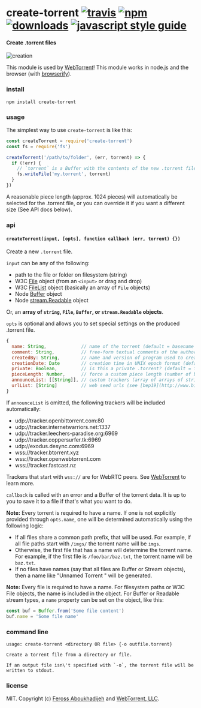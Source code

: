 # create-torrent [![travis][travis-image]][travis-url] [![npm][npm-image]][npm-url] [![downloads][downloads-image]][downloads-url] [![javascript style guide][standard-image]][standard-url]

[travis-image]: https://img.shields.io/travis/webtorrent/create-torrent/master.svg
[travis-url]: https://travis-ci.org/webtorrent/create-torrent
[npm-image]: https://img.shields.io/npm/v/create-torrent.svg
[npm-url]: https://npmjs.org/package/create-torrent
[downloads-image]: https://img.shields.io/npm/dm/create-torrent.svg
[downloads-url]: https://npmjs.org/package/create-torrent
[standard-image]: https://img.shields.io/badge/code_style-standard-brightgreen.svg
[standard-url]: https://standardjs.com

#### Create .torrent files

![creation](https://raw.githubusercontent.com/webtorrent/create-torrent/master/img.jpg)

This module is used by [WebTorrent](http://webtorrent.io)! This module works in node.js and the browser (with [browserify](http://browserify.org/)).

### install

```
npm install create-torrent
```

### usage

The simplest way to use `create-torrent` is like this:

```js
const createTorrent = require('create-torrent')
const fs = require('fs')

createTorrent('/path/to/folder', (err, torrent) => {
  if (!err) {
    // `torrent` is a Buffer with the contents of the new .torrent file
    fs.writeFile('my.torrent', torrent)
  }
})
```

A reasonable piece length (approx. 1024 pieces) will automatically be selected
for the .torrent file, or you can override it if you want a different size (See
API docs below).

### api

#### `createTorrent(input, [opts], function callback (err, torrent) {})`

Create a new `.torrent` file.

`input` can be any of the following:

- path to the file or folder on filesystem (string)
- W3C [File](https://developer.mozilla.org/en-US/docs/Web/API/File) object (from an `<input>` or drag and drop)
- W3C [FileList](https://developer.mozilla.org/en-US/docs/Web/API/FileList) object (basically an array of `File` objects)
- Node [Buffer](http://nodejs.org/api/buffer.html) object
- Node [stream.Readable](http://nodejs.org/api/stream.html) object

Or, an **array of `string`, `File`, `Buffer`, or `stream.Readable` objects**.

`opts` is optional and allows you to set special settings on the produced .torrent file.

``` js
{
  name: String,             // name of the torrent (default = basename of `path`, or 1st file's name)
  comment: String,          // free-form textual comments of the author
  createdBy: String,        // name and version of program used to create torrent
  creationDate: Date        // creation time in UNIX epoch format (default = now)
  private: Boolean,         // is this a private .torrent? (default = false)
  pieceLength: Number,      // force a custom piece length (number of bytes)
  announceList: [[String]], // custom trackers (array of arrays of strings) (see [bep12](http://www.bittorrent.org/beps/bep_0012.html))
  urlList: [String]         // web seed urls (see [bep19](http://www.bittorrent.org/beps/bep_0019.html))
}
```

If `announceList` is omitted, the following trackers will be included automatically:

- udp://tracker.openbittorrent.com:80
- udp://tracker.internetwarriors.net:1337
- udp://tracker.leechers-paradise.org:6969
- udp://tracker.coppersurfer.tk:6969
- udp://exodus.desync.com:6969
- wss://tracker.btorrent.xyz
- wss://tracker.openwebtorrent.com
- wss://tracker.fastcast.nz

Trackers that start with `wss://` are for WebRTC peers. See
[WebTorrent](https://webtorrent.io) to learn more.

`callback` is called with an error and a Buffer of the torrent data. It is up to you to
save it to a file if that's what you want to do.

**Note:** Every torrent is required to have a name. If one is not explicitly provided
through `opts.name`, one will be determined automatically using the following logic:

- If all files share a common path prefix, that will be used. For example, if all file
  paths start with `/imgs/` the torrent name will be `imgs`.
- Otherwise, the first file that has a name will determine the torrent name. For example,
  if the first file is `/foo/bar/baz.txt`, the torrent name will be `baz.txt`.
- If no files have names (say that all files are Buffer or Stream objects), then a name
  like "Unnamed Torrent <id>" will be generated.

**Note:** Every file is required to have a name. For filesystem paths or W3C File objects,
the name is included in the object. For Buffer or Readable stream types, a `name` property
can be set on the object, like this:

```js
const buf = Buffer.from('Some file content')
buf.name = 'Some file name'
```

### command line

```
usage: create-torrent <directory OR file> {-o outfile.torrent}

Create a torrent file from a directory or file.

If an output file isn\'t specified with `-o`, the torrent file will be
written to stdout.
```

### license

MIT. Copyright (c) [Feross Aboukhadijeh](https://feross.org) and [WebTorrent, LLC](https://webtorrent.io).
